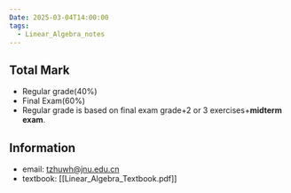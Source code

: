 ```yaml
---
Date: 2025-03-04T14:00:00
tags:
  - Linear_Algebra_notes
---
```

## **Total Mark**

- Regular grade(40%)
- Final Exam(60%)
- Regular grade is based on final exam grade+2 or 3 exercises+**midterm exam**.

## **Information**

- email: tzhuwh@jnu.edu.cn
- textbook: [[Linear_Algebra_Textbook.pdf]]